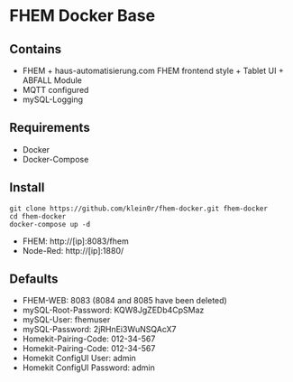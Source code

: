 # FHEM Docker Base

## Contains

- FHEM + haus-automatisierung.com FHEM frontend style + Tablet UI + ABFALL Module
- MQTT configured
- mySQL-Logging

## Requirements

- Docker
- Docker-Compose

## Install

```
git clone https://github.com/klein0r/fhem-docker.git fhem-docker
cd fhem-docker
docker-compose up -d
```

- FHEM: http://[ip]:8083/fhem
- Node-Red: http://[ip]:1880/

## Defaults

- FHEM-WEB: 8083 (8084 and 8085 have been deleted)
- mySQL-Root-Password: KQW8JgZEDb4CpSMaz
- mySQL-User: fhemuser
- mySQL-Password: 2jRHnEi3WuNSQAcX7
- Homekit-Pairing-Code: 012-34-567
- Homekit-Pairing-Code: 012-34-567
- Homekit ConfigUI User: admin
- Homekit ConfigUI Password: admin
